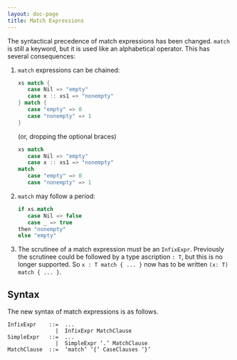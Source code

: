 ```yaml
---
layout: doc-page
title: Match Expressions
---
```


The syntactical precedence of match expressions has been changed.
`match` is still a keyword, but it is used like an alphabetical operator. This has several consequences:

 1. `match` expressions can be chained:

    ```scala
    xs match {
       case Nil => "empty"
       case x :: xs1 => "nonempty"
    } match {
       case "empty" => 0
       case "nonempty" => 1
    }
    ```

    (or, dropping the optional braces)

    ```scala
    xs match
       case Nil => "empty"
       case x :: xs1 => "nonempty"
    match
       case "empty" => 0
       case "nonempty" => 1
    ```

 2. `match` may follow a period:

     ```scala
     if xs.match
        case Nil => false
        case _ => true
     then "nonempty"
     else "empty"
     ```

 3. The scrutinee of a match expression must be an `InfixExpr`. Previously the scrutinee could be followed by a type ascription `: T`, but this is no longer supported. So `x : T match { ... }` now has to be
 written `(x: T) match { ... }`.

## Syntax

The new syntax of match expressions is as follows.

```
InfixExpr    ::=  ...
               |  InfixExpr MatchClause
SimpleExpr   ::=  ...
               |  SimpleExpr ‘.’ MatchClause
MatchClause  ::=  ‘match’ ‘{’ CaseClauses ‘}’
```
